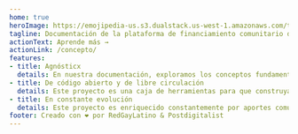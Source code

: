 ```yaml
---
home: true
heroImage: https://emojipedia-us.s3.dualstack.us-west-1.amazonaws.com/thumbs/240/apple/325/rainbow_1f308.png
tagline: Documentación de la plataforma de financiamiento comunitario de RedGayLatino (versión beta)
actionText: Aprende más →
actionLink: /concepto/
features:
- title: Agnósticx
  details: En nuestra documentación, exploramos los conceptos fundamentales de nuestra plataforma, en lugar de sólo explicar detalles técnicos exclusivos de un stack determinado.
- title: De código abierto y de libre circulación
  details: Este proyecto es una caja de herramientas para que construyas tu propia plataforma de gestión de financiamiento.
- title: En constante evolución
  details: Este proyecto es enriquecido constantemente por aportes comunitarios.
footer: Creado con ❤️ por RedGayLatino & Postdigitalist
---
```

